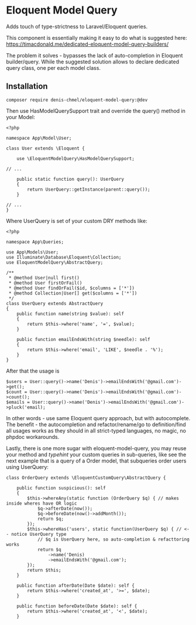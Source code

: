 # Eloquent Model Query

Adds touch of type-strictness to Laravel/Eloquent queries.

This component is essentially making it easy to do what is suggested here:
https://timacdonald.me/dedicated-eloquent-model-query-builders/

The problem it solves - bypasses the lack of auto-completion in Eloquent builder/query. While the suggested solution allows to declare dedicated query class, one per each model class.

## Installation
```
composer require denis-chmel/eloquent-model-query:@dev
```

Then use HasModelQuerySupport trait and override the query() method in your Model:
```
<?php

namespace App\Model\User;

class User extends \Eloquent {

    use \EloquentModelQuery\HasModelQuerySupport;

// ...

    public static function query(): UserQuery
    {
        return UserQuery::getInstance(parent::query());
    }

// ...
}
```

Where UserQuery is set of your custom DRY methods like:
```
<?php

namespace App\Queries;

use App\Models\User;
use Illuminate\Database\Eloquent\Collection;
use EloquentModelQuery\AbstractQuery;

/**
 * @method User|null first()
 * @method User firstOrFail()
 * @method User findOrFail($id, $columns = ['*'])
 * @method Collection|User[] get($columns = ['*'])
 */
class UserQuery extends AbstractQuery
{
    public function name(string $value): self
    {
        return $this->where('name', '=', $value);
    }

    public function emailEndsWith(string $needle): self
    {
        return $this->where('email', 'LIKE', $needle . '%');
    }
}
```

After that the usage is
```
$users = User::query()->name('Denis')->emailEndsWith('@gmail.com')->get();
$count = User::query()->name('Denis')->emailEndsWith('@gmail.com')->count();
$emails = User::query()->name('Denis')->emailEndsWith('@gmail.com')->pluck('email);
```
In other words - use same Eloquent query approach, but with autocomplete. The benefit - the autocompletion and refactor/rename/go to definition/find all usages works as they should in all strict-typed languages, no magic, no phpdoc workarounds.

Lastly, there is one more sugar with eloquent-model-query, you may reuse your method and *typehint* your custom queries in sub-queries, like see the next example that is a query of a Order model, that subqueries order users using UserQuery:

```
class OrderQuery extends \EloquentCustomQuery\AbstractQuery {

    public function suspicious(): self
    {
        $this->whereAny(static function (OrderQuery $q) { // makes inside wheres have OR logic
            $q->afterDate(now());
            $q->beforeDate(now()->addMonth());
            return $q;
        });
        $this->whereHas('users', static function(UserQuery $q) { // <-- notice UserQuery type
            // $q is UserQuery here, so auto-completion & refacttoring works 
            return $q
                ->name('Denis)
                ->emailEndsWith('@gmail.com');
        });
        return $this;
    }

    public function afterDate(Date $date): self {
        return $this->where('created_at', '>=', $date);
    }

    public function beforeDate(Date $date): self {
        return $this->where('created_at', '<', $date);
    }
```
